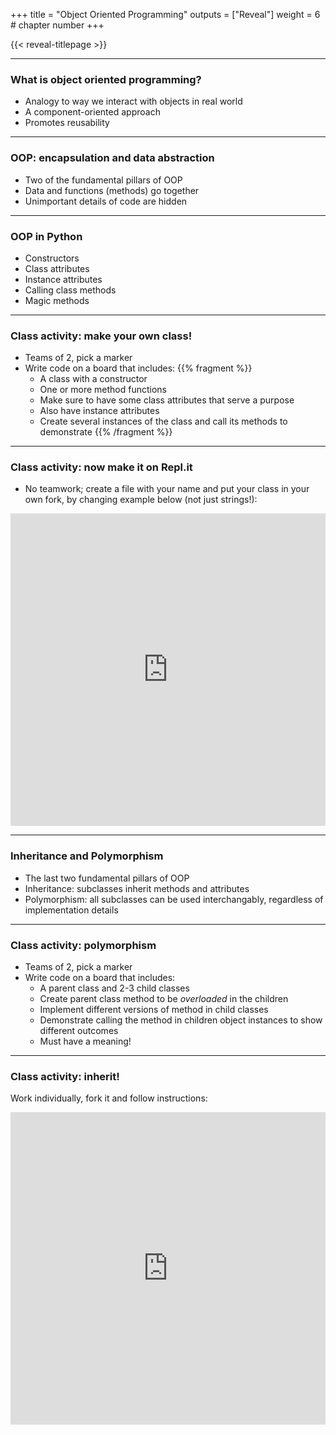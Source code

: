+++
title = "Object Oriented Programming"
outputs = ["Reveal"]
weight = 6 # chapter number
+++

{{< reveal-titlepage >}}
  
---

### What is object oriented programming?

- Analogy to way we interact with objects in real world
- A component-oriented approach
- Promotes reusability

---

### OOP: encapsulation and data abstraction

- Two of the fundamental pillars of OOP
- Data and functions (methods) go together
- Unimportant details of code are hidden

---

### OOP in Python

- Constructors
- Class attributes
- Instance attributes
- Calling class methods
- Magic methods

---

### Class activity: make your own class!

- Teams of 2, pick a marker
- Write code on a board that includes:
{{% fragment %}}
  - A class with a constructor
  - One or more method functions
  - Make sure to have some class attributes that serve a purpose
  - Also have instance attributes
  - Create several instances of the class and call its methods to demonstrate
{{% /fragment %}}

---

### Class activity: now make it on Repl.it

- No teamwork; create a file with your name and put your class in your own fork, by changing example below (not just strings!):

<iframe height="500px" width="100%" src="https://repl.it/@cengique/objectoriented-sp22?lite=true#gunay.py" scrolling="no" frameborder="no" allowtransparency="true" allowfullscreen="true" sandbox="allow-forms allow-pointer-lock allow-popups allow-same-origin allow-scripts allow-modals"></iframe>

---

### Inheritance and Polymorphism

- The last two fundamental pillars of OOP
- Inheritance: subclasses inherit methods and attributes
- Polymorphism: all subclasses can be used interchangably, regardless of implementation details


---

### Class activity: polymorphism

- Teams of 2, pick a marker
- Write code on a board that includes:
  - A parent class and 2-3 child classes
  - Create parent class method to be *overloaded* in the children
  - Implement different versions of method in child classes
  - Demonstrate calling the method in children object instances to show different outcomes
  - Must have a meaning!

---

### Class activity: inherit!

Work individually, fork it and follow instructions:

<iframe height="500px" width="100%" src="https://repl.it/@cengique/objectoriented-inheritance-sp22?lite=true" scrolling="no" frameborder="no" allowtransparency="true" allowfullscreen="true" sandbox="allow-forms allow-pointer-lock allow-popups allow-same-origin allow-scripts allow-modals"></iframe>
